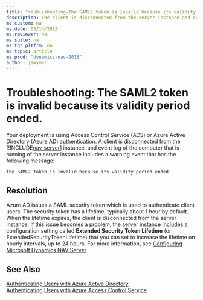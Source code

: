 ```yaml
---
title: Troubleshooting-The SAML2 token is invalid because its validity period ended.
description: The client is disconnected from the server instance and event log includes a warning event- The SAML2 token is invalid because its validity period ended. 
ms.custom: na
ms.date: 03/14/2018
ms.reviewer: na
ms.suite: na
ms.tgt_pltfrm: na
ms.topic: article
ms.prod: "dynamics-nav-2018"
author: jswymer
---
```

# Troubleshooting: The SAML2 token is invalid because its validity period ended. 

 
Your deployment is using Access Control Service (ACS) or Azure Active Directory (Azure AD) authentication. A client is disconnected from the [!INCLUDE[nav_server](includes/nav_server_md.md)] instance, and  event log of the computer that is running of the server instance includes a warning event that has the following message: 
 
`The SAML2 token is invalid because its validity period ended.` 

## Resolution   
Azure AD issues a SAML security token which is used to authenticate client users. The security token has a lifetime, typically about 1 hour by default. When the lifetime expires, the client is disconnected from the server instance. If this issue becomes a problem, the server instance includes a configuration setting called **Extended Security Token Lifetime** (or ExtendedSecurityTokenLifetime) that you can set to increase the lifetime on hourly intervals, up to 24 hours. For more information, see [Configuring Microsoft Dynamics NAV Server](Configuring-Microsoft-Dynamics-NAV-Server.md#AzureAd). 

 
 ## See Also    
[Authenticating Users with Azure Active Directory](Authenticating-Users-with-Azure-Active-Directory.md)    
[Authenticating Users with Azure Access Control Service](Authenticating-Users-with-Microsoft-Azure-Access-Control-Service.md)     